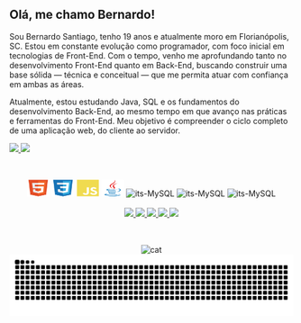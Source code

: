 ## Olá, me chamo Bernardo!

Sou Bernardo Santiago, tenho 19 anos e atualmente moro em Florianópolis, SC. Estou em constante evolução como programador, com foco inicial em tecnologias de Front-End. Com o tempo, venho me aprofundando tanto no desenvolvimento Front-End quanto em Back-End, buscando construir uma base sólida — técnica e conceitual — que me permita atuar com confiança em ambas as áreas.

Atualmente, estou estudando Java, SQL e os fundamentos do desenvolvimento Back-End, ao mesmo tempo em que avanço nas práticas e ferramentas do Front-End. Meu objetivo é compreender o ciclo completo de uma aplicação web, do cliente ao servidor.


<div>
  <a href="https://github.com/bnsant">
    <img height="180em" src="https://github-readme-stats.vercel.app/api?username=bnsant&show_icons=true&theme=date_night" />
    <img height="180em" src="https://github-readme-stats.vercel.app/api/top-langs/?username=bnsant&layout=compact&show_icons=true&theme=date_night" />
  </a>
</div>

##

<br>



<div align="center">
  <img alt="HTML" height="30" width="40" src="https://raw.githubusercontent.com/devicons/devicon/master/icons/html5/html5-original.svg" />
  <img alt="CSS" height="30" width="40" src="https://raw.githubusercontent.com/devicons/devicon/master/icons/css3/css3-original.svg" />
  <img alt="JavaScript" height="30" width="40" src="https://raw.githubusercontent.com/devicons/devicon/master/icons/javascript/javascript-plain.svg" />
  <img alt="Java" height="30" width="40" src="https://raw.githubusercontent.com/devicons/devicon/master/icons/java/java-original.svg" />
  <img aling="center" alt="its-MySQL" height="30" width="40" src="https://cdn.jsdelivr.net/gh/devicons/devicon@latest/icons/azuresqldatabase/azuresqldatabase-original.svg" />
  <img aling="center" alt="its-MySQL" height="30" width="40" src="https://cdn.jsdelivr.net/gh/devicons/devicon@latest/icons/tailwindcss/tailwindcss-original.svg" />
  <img aling="center" alt="its-MySQL" height="30" width="40" src="https://cdn.jsdelivr.net/gh/devicons/devicon@latest/icons/nodejs/nodejs-original.svg" />
          
        
</div>

<br>

<div align="center">
  <a href="https://www.youtube.com/@egofragil" target="_blank">
    <img src="https://img.shields.io/badge/YouTube-FF0000?style=for-the-badge&logo=youtube&logoColor=white" />
  </a>
  <a href="https://www.instagram.com/bernxrdw/" target="_blank">
    <img src="https://img.shields.io/badge/Instagram-E4405F?style=for-the-badge&logo=instagram&logoColor=white" />
  </a>
  <a href="https://www.discord.com/410587159364632578" target="_blank">
    <img src="https://img.shields.io/badge/Discord-7289DA?style=for-the-badge&logo=discord&logoColor=white" />
  </a>
  <a href="mailto:bernardosanlima@gmail.com" target="_blank">
    <img src="https://img.shields.io/badge/Gmail-D14836?style=for-the-badge&logo=gmail&logoColor=white" />
  </a>
  <a href="https://www.linkedin.com/in/bernardo-santiago-5a3305232/" target="_blank">
    <img src="https://img.shields.io/badge/LinkedIn-0077B5?style=for-the-badge&logo=linkedin&logoColor=white" />
  </a>
</div>

##

<br>

<div align="center">
  <img alt="cat" height="100" src="https://media.discordapp.net/attachments/421832715403526144/1359365855430971594/luna-crunchycat.gif?ex=67f7379b&is=67f5e61b&hm=a83846c9a3ca264159ffc56ae865e07bf39c90fac14cf05c0a99788c33507768" />
</div>

<picture align="center">
  <source media="(prefers-color-scheme: dark)" srcset="https://raw.githubusercontent.com/bnsant/bnsant/output/github-contribution-grid-snake-dark.svg">
  <source media="(prefers-color-scheme: light)" srcset="https://raw.githubusercontent.com/bnsant/bnsant/output/github-contribution-grid-snake-dark.svg">
  <img align="center" alt="github contribution grid snake animation" src="https://raw.githubusercontent.com/bnsant/bnsant/output/github-contribution-grid-snake.svg">
</picture>


